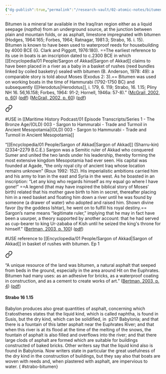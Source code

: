 ```yaml
---
{"dg-publish":true,"permalink":"/research-vault/02-atomic-notes/bitumen-description-and-earliest-reference-to-use-in-boats/"}
---
```


Bitumen is a mineral tar available in the Iraq/Iran region either as a liquid seepage (*naptha*) from an underground source, at the junction between plain and mountain folds, or as asphalt, limestone impregnated with bitumen (Hodges, 1964:165; Forbes, 1964; Ratnagar, 1981:3; Strabo, 16. i. 15). Bitumen is known to have been used to waterproof reeds for housebuilding by 4000 BCE (G. Clark and Piggott, 1976:180). ==The earliest reference to its use in boats is an inscription dated to c.2300 BCE in which [[Encyclopedia/01 People/Sargon of Akkad\|Sargon of Akkad]] claims to have been placed in a river as a baby in a basket of rushes (reed bundles linked by coiled basketry) sealed with bitumen (B. Anderson, 1978: 49): a comparable story is told about Moses (Exodus 2: 3).== Bitumen was used on working boats in the time of Hammurabi (1792-1750 BC) and subsequently ([[Herodotus\|Herodotus]], i. 179, 6. 119; Strabo, 16. 1.15; Pliny NH 16. 56,16.158; Forbes, 1964: 91-2; Hornell, 1946a: 57-8).” ([McGrail, 2002, p. 60](zotero://select/library/items/LVPZGRY3)) ([pdf](zotero://open-pdf/library/items/85TAQ5UC?page=60&annotation=39FPADLK)) ([McGrail, 2002, p. 60](zotero://select/library/items/LVPZGRY3)) ([pdf](zotero://open-pdf/library/items/85TAQ5UC?page=60&annotation=24MMVZ2Z))


<div class="transclusion internal-embed is-loaded"><a class="markdown-embed-link" href="/research-vault/02-atomic-notes/summary-of-sargon-the-great-s-life/" aria-label="Open link"><svg xmlns="http://www.w3.org/2000/svg" width="24" height="24" viewBox="0 0 24 24" fill="none" stroke="currentColor" stroke-width="2" stroke-linecap="round" stroke-linejoin="round" class="svg-icon lucide-link"><path d="M10 13a5 5 0 0 0 7.54.54l3-3a5 5 0 0 0-7.07-7.07l-1.72 1.71"></path><path d="M14 11a5 5 0 0 0-7.54-.54l-3 3a5 5 0 0 0 7.07 7.07l1.71-1.71"></path></svg></a><div class="markdown-embed">




#USE in [[Maritime History Podcast/01 Episode Transcripts/Series 1 - The Bronze Age/(OLD) 003 - Sargon to Hammurabi - Trade and Turmoil in Ancient Mesopotamia\|(OLD) 003 - Sargon to Hammurabi - Trade and Turmoil in Ancient Mesopotamia]]

“[[Encyclopedia/01 People/Sargon of Akkad\|Sargon of Akkad]] (Sharru-kin) (2334–2279 B.C.E.) Sargon was a Semitic ruler of Akkad who conquered Sumer and united the two lands under his leadership, thereby forming the most extensive kingdom Mesopotamia had ever seen. His capital was founded at Agade, “the only royal city of ancient Iraq whose location remains unknown” (Roux 1992: 152). His imperialistic ambitions carried him and his army to Iran in the east and Syria in the west. As he boasted in an inscription: “Let any king who regards himself as my equal go where I have gone!” ==A legend (that may have inspired the biblical story of Moses’ birth) related that his mother gave birth to him in secret, thereafter placing him in a reed basket and floating him down a river until he was found by someone (a drawer of water) who adopted and raised him. Shown divine favor (by the goddess Ishtar), he went on to fulfill his royal destiny.== Sargon’s name means “legitimate ruler,” implying that he may in fact have been a usurper, a theory supported by another account: that he had served as cup-bearer to king Ur-zababa of Kish until he seized the king's throne for himself.” ([Bertman, 2003, p. 100](zotero://select/library/items/YPMHZBXL)) ([pdf](zotero://open-pdf/library/items/X3CHJ4P3?page=113&annotation=RR4AQWIR))

</div></div>


#USE reference to [[Encyclopedia/01 People/Sargon of Akkad\|Sargon of Akkad]] in basket of rushes with bitumen. Ep 1


<div class="transclusion internal-embed is-loaded"><a class="markdown-embed-link" href="/research-vault/02-atomic-notes/bitumen-was-a-natural-asphalt-with-many-uses-including-as-a-boat-waterproofing/" aria-label="Open link"><svg xmlns="http://www.w3.org/2000/svg" width="24" height="24" viewBox="0 0 24 24" fill="none" stroke="currentColor" stroke-width="2" stroke-linecap="round" stroke-linejoin="round" class="svg-icon lucide-link"><path d="M10 13a5 5 0 0 0 7.54.54l3-3a5 5 0 0 0-7.07-7.07l-1.72 1.71"></path><path d="M14 11a5 5 0 0 0-7.54-.54l-3 3a5 5 0 0 0 7.07 7.07l1.71-1.71"></path></svg></a><div class="markdown-embed">




“A unique resource of the land was bitumen, a natural asphalt that seeped from beds in the ground, especially in the area around Hit on the Euphrates. Bitumen had many uses: as an adhesive for bricks, as a waterproof coating in construction, and as a cement to create works of art.” ([Bertman, 2003, p. 4](zotero://select/library/items/YPMHZBXL)) ([pdf](zotero://open-pdf/library/items/X3CHJ4P3?page=17&annotation=REAIMQZN))

</div></div>


#### Strabo 16 1.15

Babylon produces also great quantities of asphalt, concerning which Eratosthenes states that the liquid kind, which is called naphtha, is found in Susis, but the dry kind, which can be solidified, in  p217 Babylonia; and that there is a fountain of this latter asphalt near the Euphrates River; and that when this river is at its flood at the time of the melting of the snows, the fountain of asphalt is also filled and overflows into the river; and that there large clods of asphalt are formed which are suitable for buildings constructed of baked bricks. Other writers say that the liquid kind also is found in Babylonia. Now writers state in particular the great usefulness of the dry kind in the construction of buildings, but they say also that boats are woven with reeds and, when plastered with asphalt, are impervious to water.
{ #strabo-bitumen}
